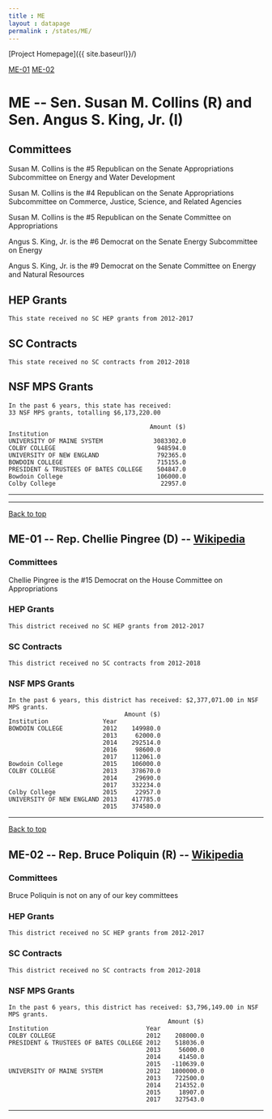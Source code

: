 ```yaml
---
title : ME
layout : datapage
permalink : /states/ME/
---
```

<a name="top"></a>
[Project Homepage]({{ site.baseurl}}/)


[ME-01](#ME-01)  [ME-02](#ME-02)  

# ME -- Sen. Susan M. Collins (R) and  Sen. Angus S. King, Jr. (I)
## Committees
Susan M. Collins is the #5 Republican on the Senate Appropriations Subcommittee on Energy and Water Development 

Susan M. Collins is the #4 Republican on the Senate Appropriations Subcommittee on Commerce, Justice, Science, and Related Agencies 

Susan M. Collins is the #5 Republican on the Senate Committee on Appropriations 

Angus S. King, Jr. is the #6 Democrat on the Senate Energy Subcommittee on Energy 

Angus S. King, Jr. is the #9 Democrat on the Senate Committee on Energy and Natural Resources 

## HEP Grants
```
This state received no SC HEP grants from 2012-2017
```
## SC Contracts
```
This state received no SC contracts from 2012-2018
```
## NSF MPS Grants
```
In the past 6 years, this state has received:
33 NSF MPS grants, totalling $6,173,220.00
 
                                       Amount ($)
Institution                                      
UNIVERSITY OF MAINE SYSTEM              3083302.0
COLBY COLLEGE                            948594.0
UNIVERSITY OF NEW ENGLAND                792365.0
BOWDOIN COLLEGE                          715155.0
PRESIDENT & TRUSTEES OF BATES COLLEGE    504847.0
Bowdoin College                          106000.0
Colby College                             22957.0
```
---
---
<a name="ME-01"></a>
[Back to top](#top)
## ME-01 -- Rep. Chellie Pingree (D) -- [Wikipedia](https://en.wikipedia.org/wiki/ME-01)
### Committees
Chellie Pingree is the #15 Democrat on the House Committee on Appropriations 

### HEP Grants
```
This district received no SC HEP grants from 2012-2017
```
### SC Contracts
```
This district received no SC contracts from 2012-2018
```
### NSF MPS Grants
```
In the past 6 years, this district has received: $2,377,071.00 in NSF MPS grants.
                                Amount ($)
Institution               Year            
BOWDOIN COLLEGE           2012    149980.0
                          2013     62000.0
                          2014    292514.0
                          2016     98600.0
                          2017    112061.0
Bowdoin College           2015    106000.0
COLBY COLLEGE             2013    378670.0
                          2014     29690.0
                          2017    332234.0
Colby College             2015     22957.0
UNIVERSITY OF NEW ENGLAND 2013    417785.0
                          2015    374580.0
```
---
<a name="ME-02"></a>
[Back to top](#top)
## ME-02 -- Rep. Bruce Poliquin (R) -- [Wikipedia](https://en.wikipedia.org/wiki/ME-02)
### Committees
Bruce Poliquin is not on any of our key committees 

### HEP Grants
```
This district received no SC HEP grants from 2012-2017
```
### SC Contracts
```
This district received no SC contracts from 2012-2018
```
### NSF MPS Grants
```
In the past 6 years, this district has received: $3,796,149.00 in NSF MPS grants.
                                            Amount ($)
Institution                           Year            
COLBY COLLEGE                         2012    208000.0
PRESIDENT & TRUSTEES OF BATES COLLEGE 2012    518036.0
                                      2013     56000.0
                                      2014     41450.0
                                      2015   -110639.0
UNIVERSITY OF MAINE SYSTEM            2012   1800000.0
                                      2013    722500.0
                                      2014    214352.0
                                      2015     18907.0
                                      2017    327543.0
```
---
